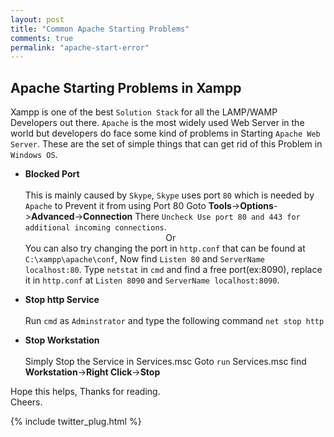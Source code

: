 ```yaml
---
layout: post
title: "Common Apache Starting Problems"
comments: true
permalink: "apache-start-error"
---
```


## Apache Starting Problems in Xampp
Xampp is one of the best `Solution Stack` for all the LAMP/WAMP Developers out there. `Apache` is the most widely used 
Web Server in the world but developers do face some kind of problems in Starting `Apache Web Server`. These are the set
of simple things that can get rid of this Problem in `Windows OS`.


* <b>Blocked Port</b><br/><br/>
This is mainly caused by `Skype`, `Skype` uses port `80` which is needed by `Apache` to Prevent it from using Port 80
Goto <b>Tools</b>-><b>Options</b>-><b>Advanced</b>-><b>Connection</b>
There `Uncheck Use port 80 and 443 for additional incoming connections`.<br/>
&nbsp;&nbsp;&nbsp;&nbsp;&nbsp;&nbsp;&nbsp;&nbsp;&nbsp;&nbsp;&nbsp;&nbsp;&nbsp;&nbsp;&nbsp;&nbsp;&nbsp;&nbsp;&nbsp;&nbsp;&nbsp;&nbsp;&nbsp;&nbsp;&nbsp;&nbsp;&nbsp;&nbsp;&nbsp;&nbsp;&nbsp;&nbsp;&nbsp;&nbsp;&nbsp;&nbsp;&nbsp;&nbsp;&nbsp;&nbsp;&nbsp;&nbsp;&nbsp;&nbsp;&nbsp;&nbsp;&nbsp;&nbsp;&nbsp;&nbsp;&nbsp;&nbsp;&nbsp;&nbsp;&nbsp;&nbsp;
Or<br/> 
You can also try changing the port in `http.conf` that can be found at `C:\xampp\apache\conf`, Now find
`Listen 80` and `ServerName localhost:80`. Type `netstat` in `cmd` and find a free port(ex:8090), replace it
in `http.conf` at `Listen 8090` and `ServerName localhost:8090`.


* <b>Stop http Service</b><br/><br/>
Run `cmd` as `Adminstrator` and type the following command
`net stop http`


* <b>Stop Workstation</b><br/><br/>
Simply Stop the Service in Services.msc 
Goto `run` Services.msc find <b>Workstation</b>-><b>Right Click</b>-><b>Stop</b>

Hope this helps, Thanks for reading.<br/>
Cheers.

{% include twitter_plug.html %}
